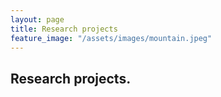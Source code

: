 ```yaml
---
layout: page
title: Research projects
feature_image: "/assets/images/mountain.jpeg"
---
```


## Research projects.<br/>
